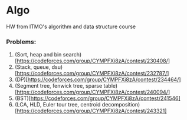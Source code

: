 # Algo

HW from ITMO's algorithm and data structure course

### Problems:
1. (Sort, heap and bin search)[https://codeforces.com/group/CYMPFXi8zA/contest/230408/]
2. (Stack, queue, dsu)[https://codeforces.com/group/CYMPFXi8zA/contest/232787/]
3. (DP)[https://codeforces.com/group/CYMPFXi8zA/contest/234464/]
4. (Segment tree, fenwick tree, sparse table)[https://codeforces.com/group/CYMPFXi8zA/contest/240094/]
5. (BST)[https://codeforces.com/group/CYMPFXi8zA/contest/241546]
6. (LCA, HLD, Euler tour tree, centroid decomposition)[https://codeforces.com/group/CYMPFXi8zA/contest/243321]

